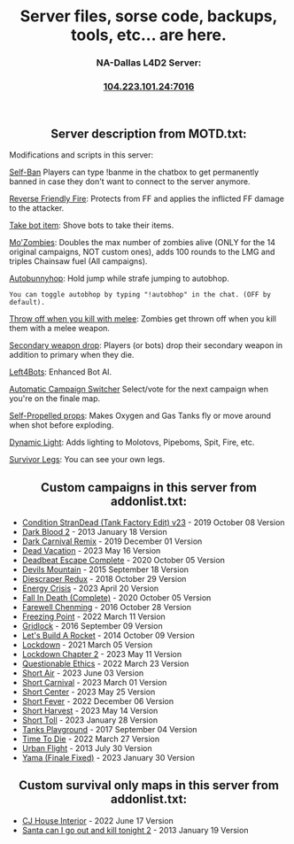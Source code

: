 
<h1 align="center">Server files, sorse code, backups, tools, etc... are here.</h1>

<h3 align="center">NA-Dallas L4D2 Server:</h3>
<h3 align="center"><a href="https://intradeus.github.io/http-protocol-redirector?r=steam://connect/104.223.101.24:7016">104.223.101.24:7016</a></h3>

​
<h2 align="center">Server description from MOTD.txt:</h2>

Modifications and scripts in this server:

[Self-Ban](https://github.com/TestieTendie/Self-Ban-Sourcemod) Players can type !banme in the chatbox to get permanently banned in case they don't want to connect to the server anymore.

[Reverse Friendly Fire](https://forums.alliedmods.net/showthread.php?t=329035): Protects from FF and applies the inflicted FF damage to the attacker.

[Take bot item](https://steamcommunity.com/sharedfiles/filedetails/?id=2262433022): Shove bots to take their items.

[Mo'Zombies](https://steamcommunity.com/sharedfiles/filedetails/?id=2965124381): Doubles the max number of zombies alive (ONLY for the 14 original campaigns, NOT custom ones), adds 100 rounds to the LMG and triples Chainsaw fuel (All campaigns).

[Autobunnyhop](https://github.com/TestieTendie/sm_bhop_disabled_by_default): Hold jump while strafe jumping to autobhop.
    
    You can toggle autobhop by typing "!autobhop" in the chat. (OFF by default).
  
[Throw off when you kill with melee](https://steamcommunity.com/sharedfiles/filedetails/?id=2612799484): Zombies get thrown off when you kill them with a melee weapon.

[Secondary weapon drop](https://steamcommunity.com/sharedfiles/filedetails/?id=2608563050): Players (or bots) drop their secondary weapon in addition to primary when they die.

[Left4Bots](https://steamcommunity.com/sharedfiles/filedetails/?id=2279814689): Enhanced Bot AI.

[Automatic Campaign Switcher](https://forums.alliedmods.net/showthread.php?t=308708) Select/vote for the next campaign when you're on the finale map.

[Self-Propelled props](https://steamcommunity.com/sharedfiles/filedetails/?id=2682057528): Makes Oxygen and Gas Tanks fly or move around when shot before exploding.

[Dynamic Light](https://steamcommunity.com/sharedfiles/filedetails/?id=2261165699): Adds lighting to Molotovs, Pipeboms, Spit, Fire, etc.

[Survivor Legs](https://forums.alliedmods.net/showthread.php?t=299560): You can see your own legs.

<h2 align="center">Custom campaigns in this server from addonlist.txt:</h2>

- [Condition StranDead (Tank Factory Edit) v23](https://steamcommunity.com/sharedfiles/filedetails/?id=1857716974) - 2019 October 08 Version
- [Dark Blood 2](https://steamcommunity.com/sharedfiles/filedetails/?id=121175467) - 2013 January 18 Version
- [Dark Carnival Remix](https://steamcommunity.com/sharedfiles/filedetails/?id=1575673903) - 2019 December 01 Version
- [Dead Vacation](https://steamcommunity.com/sharedfiles/filedetails/?id=2034272611&searchtext=dead+vacation) - 2023 May 16 Version
- [Deadbeat Escape Complete](https://steamcommunity.com/sharedfiles/filedetails/?id=2249227977) - 2020 October 05 Version
- [Devils Mountain](https://steamcommunity.com/sharedfiles/filedetails/?id=316053033) - 2015 September 18 Version
- [Diescraper Redux](https://steamcommunity.com/sharedfiles/filedetails/?id=121116980) - 2018 October 29 Version
- [Energy Crisis](https://steamcommunity.com/sharedfiles/filedetails/?id=526660543&searchtext=energy+crisis) - 2023 April 20 Version
- [Fall In Death (Complete)](https://steamcommunity.com/sharedfiles/filedetails/?id=2248464111) - 2020 October 05 Version
- [Farewell Chenming](https://steamcommunity.com/sharedfiles/filedetails/?id=788564919) - 2016 October 28 Version
- [Freezing Point](https://steamcommunity.com/sharedfiles/filedetails/?id=2777330080) - 2022 March 11 Version
- [Gridlock](https://steamcommunity.com/sharedfiles/filedetails/?id=760657091&searchtext=gridlock) - 2016 September 09 Version
- [Let's Build A Rocket](https://steamcommunity.com/sharedfiles/filedetails/?id=324500451&searchtext=let%27s+build+a+rocket) - 2014 October 09 Version
- [Lockdown](https://steamcommunity.com/sharedfiles/filedetails/?id=2108461892&searchtext=lockdown) - 2021 March 05 Version
- [Lockdown Chapter 2](https://steamcommunity.com/sharedfiles/filedetails/?id=2966368692&searchtext=lockdown) - 2023 May 11 Version
- [Questionable Ethics](https://steamcommunity.com/sharedfiles/filedetails/?l=english&id=2783476025) - 2022 March 23 Version
- [Short Air](https://steamcommunity.com/sharedfiles/filedetails/?id=2984318239) - 2023 June 03 Version
- [Short Carnival](https://steamcommunity.com/sharedfiles/filedetails/?id=2891186891) - 2023 March 01 Version
- [Short Center](https://steamcommunity.com/sharedfiles/filedetails/?id=2889815043) - 2023 May 25 Version
- [Short Fever](https://steamcommunity.com/sharedfiles/filedetails/?id=2893158415) - 2022 December 06 Version
- [Short Harvest](https://steamcommunity.com/sharedfiles/filedetails/?id=2942224106) - 2023 May 14 Version
- [Short Toll](https://steamcommunity.com/sharedfiles/filedetails/?id=2919958599) - 2023 January 28 Version
- [Tanks Playground](https://steamcommunity.com/sharedfiles/filedetails/?id=121108123&searchtext=tanks+playground) - 2017 September 04 Version
- [Time To Die](https://steamcommunity.com/sharedfiles/filedetails/?id=2257961887) - 2022 March 27 Version
- [Urban Flight](https://steamcommunity.com/sharedfiles/filedetails/?id=121086524) - 2013 July 30 Version
- [Yama (Finale Fixed)](https://steamcommunity.com/sharedfiles/filedetails/?id=2498978864) - 2023 January 30 Version

<h2 align="center">Custom survival only maps in this server from addonlist.txt:</h2>

- [CJ House Interior](https://steamcommunity.com/sharedfiles/filedetails/?id=2790545702) - 2022 June 17 Version
- [Santa can I go out and kill tonight 2](https://steamcommunity.com/sharedfiles/filedetails/?id=121460643) - 2013 January 19 Version
